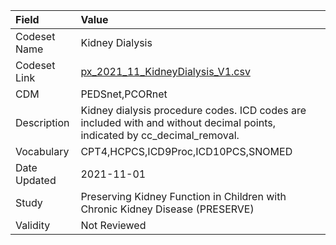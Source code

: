 |Field        |Value                                                                                                                     |
|:------------|:-------------------------------------------------------------------------------------------------------------------------|
|Codeset Name |Kidney Dialysis                                                                                                           |
|Codeset Link |[px_2021_11_KidneyDialysis_V1.csv](https://github.com/PEDSnet/Variable-Dictionary/blob/main/procedures/px_2021_11_KidneyDialysis_V1.csv)|
|CDM          |PEDSnet,PCORnet                                                                                                           |
|Description  |Kidney dialysis procedure codes. ICD codes are included with and without decimal points, indicated by cc_decimal_removal. |
|Vocabulary   |CPT4,HCPCS,ICD9Proc,ICD10PCS,SNOMED                                                                                       |
|Date Updated |2021-11-01                                                                                                                |
|Study        |Preserving Kidney Function in Children with Chronic Kidney Disease (PRESERVE)                                             |
|Validity     |Not Reviewed                                                                                                              |
